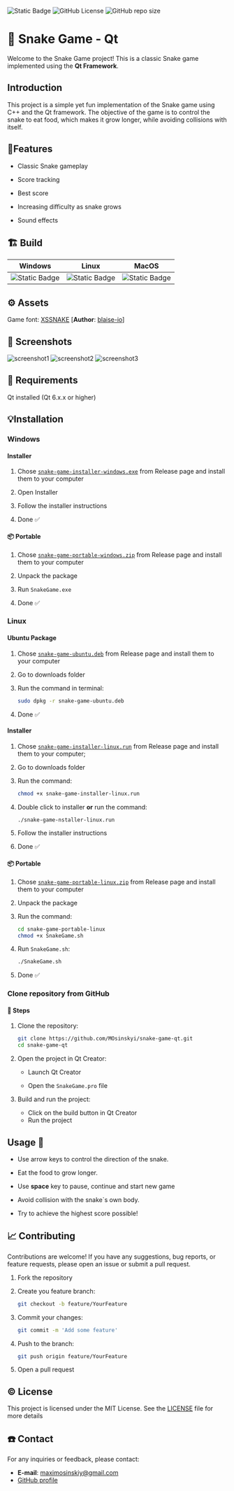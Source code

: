 ![Static Badge](https://img.shields.io/badge/Qt-6.7.2-brightgreen) ![GitHub License](https://img.shields.io/github/license/MOsinskyi/snake-game-qt) ![GitHub repo size](https://img.shields.io/github/repo-size/MOsinskyi/snake-game-qt) 

# :snake: Snake Game - Qt

Welcome to the Snake Game project! This is a classic Snake game implemented using the **Qt Framework**.

## Introduction

This project is a simple yet fun implementation of the Snake game using C++ and the Qt framework. The objective of the game is to control the snake to eat food, which makes it grow longer, while avoiding collisions with itself.

## :stars: ​Features 

* Classic Snake gameplay

* Score tracking

* Best score

* Increasing difficulty as snake grows

* Sound effects

## :building_construction: ​Build

|                           Windows                            |                            Linux                             |                            MacOS                             |
| :----------------------------------------------------------: | :----------------------------------------------------------: | :----------------------------------------------------------: |
| ![Static Badge](https://img.shields.io/badge/build-passing-green) | ![Static Badge](https://img.shields.io/badge/build-passing-green) | ![Static Badge](https://img.shields.io/badge/build-failed-red) |

## :gear: Assets

Game font: [XSSNAKE](https://github.com/blaise-io/xssnake) [**Author**: [blaise-io](https://github.com/blaise-io)]

## :deciduous_tree: ​Screenshots 

![screenshot1](images/screenshot1.png)
![screenshot2](images/screenshot2.png)
![screenshot3](images/screenshot3.png)

## 🚧 Requirements 

Qt installed (Qt 6.x.x or higher)

## 💡Installation 

### Windows

#### Installer

1. Chose [`snake-game-installer-windows.exe`](https://github.com/MOsinskyi/snake-game-qt/releases/download/v1.0.0/snake-game-installer-windows.exe) from Release page and install them to your computer

2. Open Installer
3. Follow the installer instructions
4. Done :white_check_mark:

#### :package: Portable

1. Chose [`snake-game-portable-windows.zip`](https://github.com/MOsinskyi/snake-game-qt/releases/download/v1.0.0/snake-game-portable-windows.zip) from Release page and install them to your computer

2. Unpack the package

3. Run `SnakeGame.exe`

4. Done :white_check_mark:

### Linux

#### Ubuntu Package

1. Chose [`snake-game-ubuntu.deb`](https://github.com/MOsinskyi/snake-game-qt/releases/download/v1.0.0/snake-game-ubuntu.deb) from Release page and install them to your computer

2. Go to downloads folder

3. Run the command in terminal:

   ```bash
   sudo dpkg -r snake-game-ubuntu.deb
	```
4. Done :white_check_mark:

#### Installer

1. Chose [`snake-game-installer-linux.run`](https://github.com/MOsinskyi/snake-game-qt/releases/download/v1.0.0/snake-game-installer-linux.run) from Release page and install them to your computer;

2. Go to downloads folder

3. Run the command:

   ```bash
   chmod +x snake-game-installer-linux.run
   ```

4. Double click to installer **or** run the command:

   ```bash
   ./snake-game-nstaller-linux.run
   ```

5. Follow the installer instructions

6. Done :white_check_mark:

#### :package: Portable

1. Chose [`snake-game-portable-linux.zip`](https://github.com/MOsinskyi/snake-game-qt/releases/download/v1.0.0/snake-game-portable-linux.zip) from Release page and install them to your computer

2. Unpack the package

3. Run the command:

   ```bash
   cd snake-game-portable-linux
   chmod +x SnakeGame.sh
   ```

4. Run `SnakeGame.sh`:

   ```bash
   ./SnakeGame.sh
   ```

5. Done :white_check_mark:

### Clone repository from GitHub

#### :footprints: Steps ​

1. Clone the repository:

   ```bash
   git clone https://github.com/MOsinskyi/snake-game-qt.git
   cd snake-game-qt
	```

2. Open the project in Qt Creator:

   * Launch Qt Creator

   * Open the `SnakeGame.pro` file

3. Build and run the project:

   * Click on the build button in Qt Creator
   * Run the project

## Usage :hugs:

* Use arrow keys to control the direction of the snake.

* Eat the food to grow longer.

* Use **space** key to pause, continue and start new game

* Avoid collision with the snake`s own body.

* Try to achieve the highest score possible!

## :chart_with_upwards_trend: Contributing 

Contributions are welcome! If you have any suggestions, bug reports, or feature requests, please open an issue or submit a pull request.

1. Fork the repository

2. Create you feature branch:

   ```bash
   git checkout -b feature/YourFeature
	```

3. Commit your changes:

   ```bash
   git commit -m 'Add some feature'
	```

4. Push to the branch:

   ```bash
   git push origin feature/YourFeature
   ```

5. Open a pull request

## :copyright: License

This project is licensed under the MIT License. See the [LICENSE](LICENSE.txt) file for more details

## :phone: Contact

For any inquiries or feedback, please contact:

* **E-mail**: [maximosinskiy@gmail.com](mailto:maximosinskiy@gmail.com)
* [GitHub profile](https://github.com/MOsinskyi)
